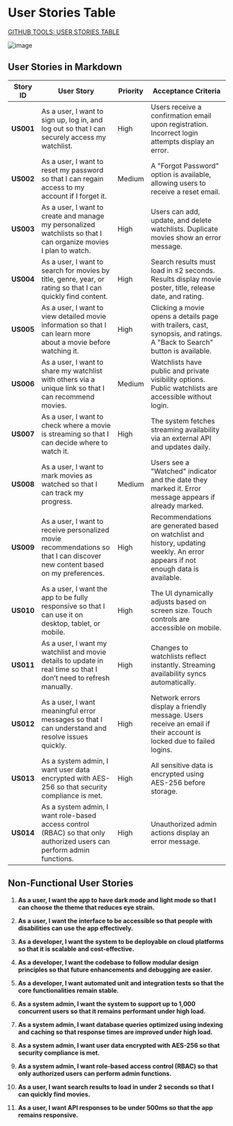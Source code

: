 <h1>User Stories Table</h1>

[GITHUB TOOLS: USER STORIES TABLE](https://github.com/users/GrandDadDan/projects/3)

![image](https://github.com/user-attachments/assets/69dcfdd2-c62c-4734-b98c-8da4bb1d0741)

## User Stories in Markdown  

| Story ID | User Story | Priority | Acceptance Criteria |
|----------|------------|----------|---------------------|
| **US001** | As a user, I want to sign up, log in, and log out so that I can securely access my watchlist. | High | Users receive a confirmation email upon registration. Incorrect login attempts display an error. |
| **US002** | As a user, I want to reset my password so that I can regain access to my account if I forget it. | Medium | A "Forgot Password" option is available, allowing users to receive a reset email. |
| **US003** | As a user, I want to create and manage my personalized watchlists so that I can organize movies I plan to watch. | High | Users can add, update, and delete watchlists. Duplicate movies show an error message. |
| **US004** | As a user, I want to search for movies by title, genre, year, or rating so that I can quickly find content. | High | Search results must load in ≤2 seconds. Results display movie poster, title, release date, and rating. |
| **US005** | As a user, I want to view detailed movie information so that I can learn more about a movie before watching it. | High | Clicking a movie opens a details page with trailers, cast, synopsis, and ratings. A "Back to Search" button is available. |
| **US006** | As a user, I want to share my watchlist with others via a unique link so that I can recommend movies. | Medium | Watchlists have public and private visibility options. Public watchlists are accessible without login. |
| **US007** | As a user, I want to check where a movie is streaming so that I can decide where to watch it. | High | The system fetches streaming availability via an external API and updates daily. |
| **US008** | As a user, I want to mark movies as watched so that I can track my progress. | Medium | Users see a "Watched" indicator and the date they marked it. Error message appears if already marked. |
| **US009** | As a user, I want to receive personalized movie recommendations so that I can discover new content based on my preferences. | High | Recommendations are generated based on watchlist and history, updating weekly. An error appears if not enough data is available. |
| **US010** | As a user, I want the app to be fully responsive so that I can use it on desktop, tablet, or mobile. | High | The UI dynamically adjusts based on screen size. Touch controls are accessible on mobile. |
| **US011** | As a user, I want my watchlist and movie details to update in real time so that I don’t need to refresh manually. | High | Changes to watchlists reflect instantly. Streaming availability syncs automatically. |
| **US012** | As a user, I want meaningful error messages so that I can understand and resolve issues quickly. | High | Network errors display a friendly message. Users receive an email if their account is locked due to failed logins. |
| **US013** | As a system admin, I want user data encrypted with AES-256 so that security compliance is met. | High | All sensitive data is encrypted using AES-256 before storage. |
| **US014** | As a system admin, I want role-based access control (RBAC) so that only authorized users can perform admin functions. | High | Unauthorized admin actions display an error message. |

## Non-Functional User Stories

1. **As a user, I want the app to have dark mode and light mode so that I can choose the theme that reduces eye strain.** 

2. **As a user, I want the interface to be accessible so that people with disabilities can use the app effectively.**  

3. **As a developer, I want the system to be deployable on cloud platforms so that it is scalable and cost-effective.**  

4. **As a developer, I want the codebase to follow modular design principles so that future enhancements and debugging are easier.**  

5. **As a developer, I want automated unit and integration tests so that the core functionalities remain stable.**  

6. **As a system admin, I want the system to support up to 1,000 concurrent users so that it remains performant under high load.**  

7. **As a system admin, I want database queries optimized using indexing and caching so that response times are improved under high load.**  

8. **As a system admin, I want user data encrypted with AES-256 so that security compliance is met.**  

9. **As a system admin, I want role-based access control (RBAC) so that only authorized users can perform admin functions.**  

10. **As a user, I want search results to load in under 2 seconds so that I can quickly find movies.**  

11. **As a user, I want API responses to be under 500ms so that the app remains responsive.**
